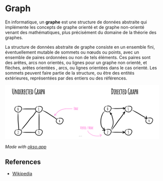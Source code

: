 # Graph

En informatique, un **graphe** est une structure de
données abstraite qui implémente les concepts de
graphe orienté et de graphe non-orienté venant
des mathématiques, plus précisément du domaine de
la théorie des graphes.

La structure de données abstraite de graphe consiste
en un ensemble fini, éventuellement mutable de sommets
ou nœuds ou points, avec un ensemble de paires ordonnées
ou non de tels éléments. Ces paires sont des arêtes, arcs
non orientés, ou lignes pour un graphe non orienté, et
flèches, arêtes orientées , arcs, ou lignes orientées
dans le cas orienté. Les sommets peuvent faire partie
de la structure, ou être des entités extérieures,
représentées par des entiers ou des références.

![Graph](./images/graph.jpeg)

_Made with [okso.app](https://okso.app)_

## References

- [Wikipedia](<https://fr.wikipedia.org/wiki/Graphe_(type_abstrait)>)
